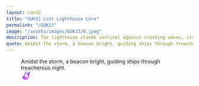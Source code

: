 ```yaml
---
layout: card2
title: "GUK3J Lost Lighthouse Lore"
permalink: "/GUK3J"
image: "/assets/images/GUK3J/0.jpeg"
description: The lighthouse stands sentinel against crashing waves, its beacon guiding lost souls home.
quote: Amidst the storm, a beacon bright, guiding ships through treacherous night.
---
```


<figure>
  <figcaption>Amidst the storm, a beacon bright, guiding ships through treacherous night.</figcaption>
  <img src="/assets/images/GUK3J/0.jpeg" alt="The lighthouse stands sentinel against crashing waves, its beacon guiding lost souls home." title="The lighthouse stands sentinel against crashing waves, its beacon guiding lost souls home.">
</figure>


